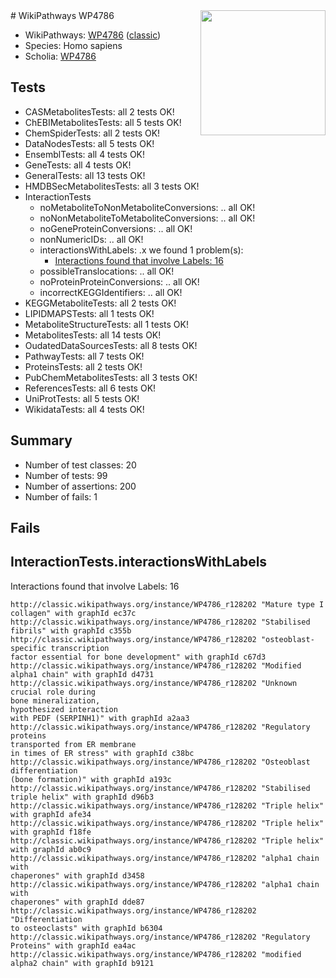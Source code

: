 <img style="float: right; width: 200px" src="https://upload.wikimedia.org/wikipedia/commons/thumb/8/83/Wplogo_with_text_500.png/640px-Wplogo_with_text_500.png" />
# WikiPathways WP4786

* WikiPathways: [WP4786](https://wikipathways.org/pathways/WP4786) ([classic](https://classic.wikipathways.org/instance/WP4786))
* Species: Homo sapiens
* Scholia: [WP4786](https://scholia.toolforge.org/wikipathways/WP4786)
## Tests
* CASMetabolitesTests: all 2 tests OK!
* ChEBIMetabolitesTests: all 5 tests OK!
* ChemSpiderTests: all 2 tests OK!
* DataNodesTests: all 5 tests OK!
* EnsemblTests: all 4 tests OK!
* GeneTests: all 4 tests OK!
* GeneralTests: all 13 tests OK!
* HMDBSecMetabolitesTests: all 3 tests OK!
* InteractionTests
    * noMetaboliteToNonMetaboliteConversions: .. all OK!
    * noNonMetaboliteToMetaboliteConversions: .. all OK!
    * noGeneProteinConversions: .. all OK!
    * nonNumericIDs: .. all OK!
    * interactionsWithLabels: .x we found 1 problem(s):
        * [Interactions found that involve Labels: 16](#fe97a8be)
    * possibleTranslocations: .. all OK!
    * noProteinProteinConversions: .. all OK!
    * incorrectKEGGIdentifiers: .. all OK!
* KEGGMetaboliteTests: all 2 tests OK!
* LIPIDMAPSTests: all 1 tests OK!
* MetaboliteStructureTests: all 1 tests OK!
* MetabolitesTests: all 14 tests OK!
* OudatedDataSourcesTests: all 8 tests OK!
* PathwayTests: all 7 tests OK!
* ProteinsTests: all 2 tests OK!
* PubChemMetabolitesTests: all 3 tests OK!
* ReferencesTests: all 6 tests OK!
* UniProtTests: all 5 tests OK!
* WikidataTests: all 4 tests OK!


## Summary

* Number of test classes: 20
* Number of tests: 99
* Number of assertions: 200
* Number of fails: 1

## Fails

<a name="fe97a8be" />

## InteractionTests.interactionsWithLabels

Interactions found that involve Labels: 16
```
http://classic.wikipathways.org/instance/WP4786_r128202 "Mature type I 
collagen" with graphId ec37c
http://classic.wikipathways.org/instance/WP4786_r128202 "Stabilised fibrils" with graphId c355b
http://classic.wikipathways.org/instance/WP4786_r128202 "osteoblast-specific transcription
factor essential for bone development" with graphId c67d3
http://classic.wikipathways.org/instance/WP4786_r128202 "Modified alpha1 chain" with graphId d4731
http://classic.wikipathways.org/instance/WP4786_r128202 "Unknown crucial role during 
bone mineralization,
hypothesized interaction
with PEDF (SERPINH1)" with graphId a2aa3
http://classic.wikipathways.org/instance/WP4786_r128202 "Regulatory proteins
transported from ER membrane
in times of ER stress" with graphId c38bc
http://classic.wikipathways.org/instance/WP4786_r128202 "Osteoblast differentiation
(bone formation)" with graphId a193c
http://classic.wikipathways.org/instance/WP4786_r128202 "Stabilised
triple helix" with graphId d96b3
http://classic.wikipathways.org/instance/WP4786_r128202 "Triple helix" with graphId afe34
http://classic.wikipathways.org/instance/WP4786_r128202 "Triple helix" with graphId f18fe
http://classic.wikipathways.org/instance/WP4786_r128202 "Triple helix" with graphId ab0c9
http://classic.wikipathways.org/instance/WP4786_r128202 "alpha1 chain with
chaperones" with graphId d3458
http://classic.wikipathways.org/instance/WP4786_r128202 "alpha1 chain with
chaperones" with graphId dde87
http://classic.wikipathways.org/instance/WP4786_r128202 "Differentiation 
to osteoclasts" with graphId b6304
http://classic.wikipathways.org/instance/WP4786_r128202 "Regulatory
Proteins" with graphId ea4ac
http://classic.wikipathways.org/instance/WP4786_r128202 "modified alpha2 chain" with graphId b9121
```

